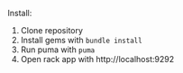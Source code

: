 Install:
1. Clone repository
2. Install gems with ```bundle install```
3. Run puma with ```puma```
4. Open rack app with http://localhost:9292
